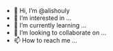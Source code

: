 - 👋 Hi, I’m @alishouly
- 👀 I’m interested in ...
- 🌱 I’m currently learning ...
- 💞️ I’m looking to collaborate on ...
- 📫 How to reach me ...

<!---
alishouly/alishouly is a ✨ special ✨ repository because its `README.md` (this file) appears on your GitHub profile.
You can click the Preview link to take a look at your changes.
--->
